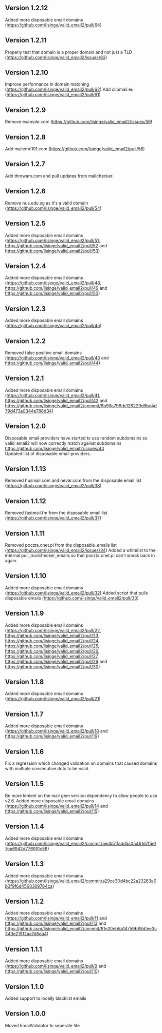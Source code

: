 ## Version 1.2.12
Added more disposable email domains (https://github.com/lisinge/valid_email2/pull/64)

## Version 1.2.11
Properly test that domain is a proper domain and not just a TLD (https://github.com/lisinge/valid_email2/issues/63)

## Version 1.2.10
Improve performance in domain matching (https://github.com/lisinge/valid_email2/pull/62)
Add clipmail.eu (https://github.com/lisinge/valid_email2/pull/61)

## Version 1.2.9
Remove example.com (https://github.com/lisinge/valid_email2/issues/59)

## Version 1.2.8
Add maileme101.com (https://github.com/lisinge/valid_email2/pull/56)

## Version 1.2.7
Add throwam.com and pull updates from mailchecker.

## Version 1.2.6
Remove nus.edu.sg as it's a valid domain (https://github.com/lisinge/valid_email2/pull/54)

## Version 1.2.5
Added more disposable email domains (https://github.com/lisinge/valid_email2/pull/51, https://github.com/lisinge/valid_email2/pull/52 and https://github.com/lisinge/valid_email2/pull/53)

## Version 1.2.4
Added more disposable email domains (https://github.com/lisinge/valid_email2/pull/48, https://github.com/lisinge/valid_email2/pull/49 and https://github.com/lisinge/valid_email2/pull/50)

## Version 1.2.3
Added more disposable email domains (https://github.com/lisinge/valid_email2/pull/45)

## Version 1.2.2
Removed false positive email domains (https://github.com/lisinge/valid_email2/pull/43 and https://github.com/lisinge/valid_email2/pull/44)

## Version 1.2.1
Added more disposable email domains (https://github.com/lisinge/valid_email2/pull/41, https://github.com/lisinge/valid_email2/pull/42 and https://github.com/lisinge/valid_email2/commit/8b99a799dc126229d9bc4d79d473a0344e788d34)

## Version 1.2.0
Disposable email providers have started to use random subdomains so valid_email2
will now correctly match against subdomains https://github.com/lisinge/valid_email2/issues/40  
Updated list of disposable email providers.

## Version 1.1.13
Removed husmail.com and nevar.com from the disposable email list (https://github.com/lisinge/valid_email2/pull/38)

## Version 1.1.12
Removed fastmail.fm from the disposable email list (https://github.com/lisinge/valid_email2/pull/37)

## Version 1.1.11
Removed poczta.onet.pl from the disposable_emails list (https://github.com/lisinge/valid_email2/issues/34)
Added a whitelist to the internal pull_mailchecker_emails so that poczta.onet.pl
can't sneak back in again.

## Version 1.1.10
Added more disposable email domains (https://github.com/lisinge/valid_email2/pull/32)
Added script that pulls disposable emails (https://github.com/lisinge/valid_email2/pull/33)

## Version 1.1.9
Added more disposable email domains (https://github.com/lisinge/valid_email2/pull/22,
https://github.com/lisinge/valid_email2/pull/23, https://github.com/lisinge/valid_email2/pull/24,
https://github.com/lisinge/valid_email2/pull/25, https://github.com/lisinge/valid_email2/pull/26,
https://github.com/lisinge/valid_email2/pull/27, https://github.com/lisinge/valid_email2/pull/29
and https://github.com/lisinge/valid_email2/pull/30)

## Version 1.1.8
Added more disposable email domains (https://github.com/lisinge/valid_email2/pull/21)

## Version 1.1.7
Added more disposable email domains (https://github.com/lisinge/valid_email2/pull/18 and https://github.com/lisinge/valid_email2/pull/19)

## Version 1.1.6
Fix a regression which changed validation on domains that caused domains with
multiple consecutive dots to be valid.

## Version 1.1.5
Be more lenient on the mail gem version dependency to allow people to use v2.6.
Added more disposable email domains (https://github.com/lisinge/valid_email2/pull/14 and https://github.com/lisinge/valid_email2/pull/15)

## Version 1.1.4
Added more disposable email domains (https://github.com/lisinge/valid_email2/commit/aedb51fadd5a05461d7f5ef7ea6942d7769f0c58)

## Version 1.1.3
Added more disposable email domains (https://github.com/lisinge/valid_email2/commit/a29ce30d4bc22a23283a0b3f9f6d4560309784ca)

## Version 1.1.2
Added more disposable email domains (https://github.com/lisinge/valid_email2/pull/11 and https://github.com/lisinge/valid_email2/pull/13 and https://github.com/lisinge/valid_email2/commit/81e20eb8a14759b88dfee3c343e21512aa7d8da4)

## Version 1.1.1
Added more disposable email domains (https://github.com/lisinge/valid_email2/pull/9 and https://github.com/lisinge/valid_email2/pull/10)

## Version 1.1.0
Added support to locally blacklist emails

## Version 1.0.0

Moved EmailValidator to seperate file
